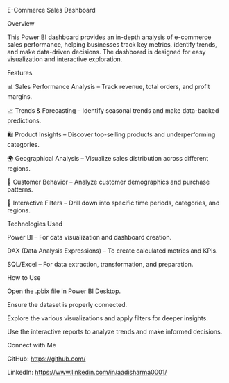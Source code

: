 E-Commerce Sales Dashboard

Overview

This Power BI dashboard provides an in-depth analysis of e-commerce sales performance, helping businesses track key metrics, identify trends, and make data-driven decisions. The dashboard is designed for easy visualization and interactive exploration.

Features

📊 Sales Performance Analysis – Track revenue, total orders, and profit margins.

📈 Trends & Forecasting – Identify seasonal trends and make data-backed predictions.

🛍️ Product Insights – Discover top-selling products and underperforming categories.

🌍 Geographical Analysis – Visualize sales distribution across different regions.

👥 Customer Behavior – Analyze customer demographics and purchase patterns.

🔎 Interactive Filters – Drill down into specific time periods, categories, and regions.

Technologies Used

Power BI – For data visualization and dashboard creation.

DAX (Data Analysis Expressions) – To create calculated metrics and KPIs.

SQL/Excel – For data extraction, transformation, and preparation.

How to Use

Open the .pbix file in Power BI Desktop.

Ensure the dataset is properly connected.

Explore the various visualizations and apply filters for deeper insights.

Use the interactive reports to analyze trends and make informed decisions.


Connect with Me

GitHub: https://github.com/

LinkedIn: https://www.linkedin.com/in/aadisharma0001/
